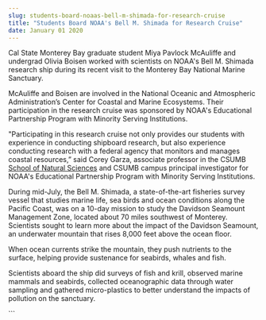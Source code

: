 ```yaml
---
slug: students-board-noaas-bell-m-shimada-for-research-cruise
title: "Students Board NOAA's Bell M. Shimada for Research Cruise"
date: January 01 2020
---
```


 
<p>
  Cal State Monterey Bay graduate student Miya Pavlock McAuliffe and undergrad
  Olivia Boisen worked with scientists on NOAA's Bell M. Shimada research ship
  during its recent visit to the Monterey Bay National Marine Sanctuary.
</p>
<p>
  McAuliffe and Boisen are involved in the National Oceanic and Atmospheric
  Administration’s Center for Coastal and Marine Ecosystems. Their participation
  in the research cruise was sponsored by NOAA's Educational Partnership Program
  with Minority Serving Institutions.
</p>
<p>
  "Participating in this research cruise not only provides our students with
  experience in conducting shipboard research, but also experience conducting
  research with a federal agency that monitors and manages coastal resources,”
  said Corey Garza, associate professor in the CSUMB
  <a href="/sns">School of Natural Sciences</a> and CSUMB campus principal
  investigator for NOAA's Educational Partnership Program with Minority Serving
  Institutions.
</p>
<p>
  During mid-July, the Bell M. Shimada, a state-of-the-art fisheries survey
  vessel that studies marine life, sea birds and ocean conditions along the
  Pacific Coast, was on a 10-day mission to study the Davidson Seamount
  Management Zone, located about 70 miles southwest of Monterey. Scientists
  sought to learn more about the impact of the Davidson Seamount, an underwater
  mountain that rises 8,000 feet above the ocean floor.
</p>
<p>
  When ocean currents strike the mountain, they push nutrients to the surface,
  helping provide sustenance for seabirds, whales and fish.
</p>
<p>
  Scientists aboard the ship did surveys of fish and krill, observed marine
  mammals and seabirds, collected oceanographic data through water sampling and
  gathered micro-plastics to better understand the impacts of pollution on the
  sanctuary.
</p>
```
